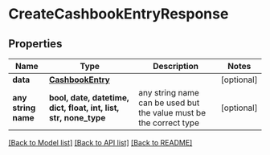# CreateCashbookEntryResponse



## Properties
Name | Type | Description | Notes
------------ | ------------- | ------------- | -------------
**data** | [**CashbookEntry**](CashbookEntry.md) |  | [optional] 
**any string name** | **bool, date, datetime, dict, float, int, list, str, none_type** | any string name can be used but the value must be the correct type | [optional]

[[Back to Model list]](../README.md#documentation-for-models) [[Back to API list]](../README.md#documentation-for-api-endpoints) [[Back to README]](../README.md)


